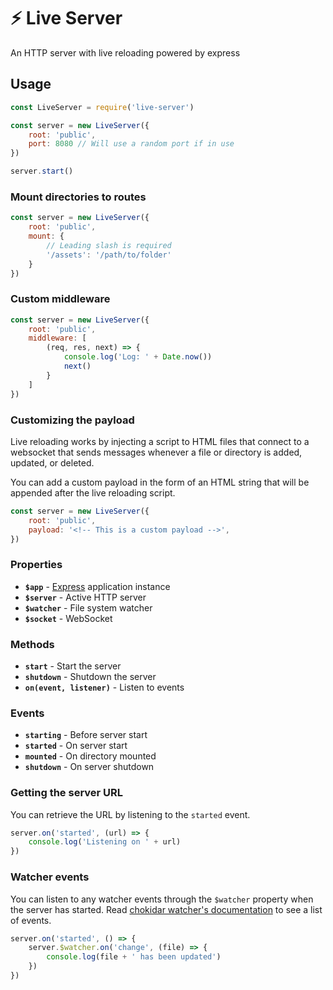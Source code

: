 # ⚡ Live Server
An HTTP server with live reloading powered by express

## Usage

```js
const LiveServer = require('live-server')

const server = new LiveServer({
    root: 'public',
    port: 8080 // Will use a random port if in use
})

server.start()
```

### Mount directories to routes

```js
const server = new LiveServer({
    root: 'public',
    mount: {
        // Leading slash is required
        '/assets': '/path/to/folder'
    }
})
```

### Custom middleware

```js
const server = new LiveServer({
    root: 'public',
    middleware: [
        (req, res, next) => {
            console.log('Log: ' + Date.now())
            next()
        }
    ]
})
```

### Customizing the payload

Live reloading works by injecting a script to HTML files that
connect to a websocket that sends messages whenever a file or 
directory is added, updated, or deleted.

You can add a custom payload in the form of an HTML string
that will be appended after the live reloading script.

```js
const server = new LiveServer({
    root: 'public',
    payload: '<!-- This is a custom payload -->',
})
```

### Properties

- **`$app`** - [Express](https://expressjs.com/) application instance
- **`$server`** - Active HTTP server
- **`$watcher`** - File system watcher
- **`$socket`** - WebSocket

### Methods

- **`start`** - Start the server
- **`shutdown`** - Shutdown the server
- **`on(event, listener)`** - Listen to events

### Events

- **`starting`** - Before server start
- **`started`** - On server start
- **`mounted`** - On directory mounted
- **`shutdown`** - On server shutdown

### Getting the server URL

You can retrieve the URL by listening to the `started` event.

```js
server.on('started', (url) => {
    console.log('Listening on ' + url)
})
```

### Watcher events

You can listen to any watcher events through the `$watcher` property
when the server has started.
Read [chokidar watcher's documentation](https://www.npmjs.com/package/chokidar)
to see a list of events.

```js
server.on('started', () => {
    server.$watcher.on('change', (file) => {
        console.log(file + ' has been updated')
    })
})
```